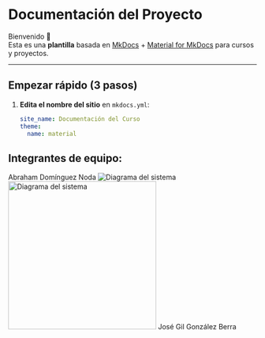 # Documentación del Proyecto

Bienvenido 👋  
Esta es una **plantilla** basada en [MkDocs](https://www.mkdocs.org/) + [Material for MkDocs](https://squidfunk.github.io/mkdocs-material/) para cursos y proyectos.

---

## Empezar rápido (3 pasos)

1. **Edita el nombre del sitio** en `mkdocs.yml`:
   ```yaml
   site_name: Documentación del Curso
   theme:
     name: material

## Integrantes de equipo:

Abraham Domínguez Noda
![Diagrama del sistema](recursos/imgs/Abrahamfoto.jpg)
<img src="recursos/imgs/Abrahamfoto.jpg" alt="Diagrama del sistema" width="300">
José Gil González Berra
